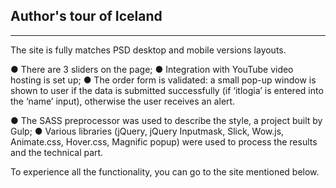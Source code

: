 ## Author's tour of Iceland
<hr>

The site is fully matches PSD desktop and mobile versions layouts.

● There are 3 sliders on the page;
● Integration with YouTube video hosting is set up;
● The order form is validated: a small pop-up window is shown to user if the data is submitted successfully (if ‘itlogia’ is entered into the ‘name’ input), otherwise the user receives an alert.

● The SASS preprocessor was used to describe the style, a project built by Gulp;
● Various libraries (jQuery, jQuery Inputmask, Slick, Wow.js, Animate.css, Hover.css, Magnific popup) were used to process the results and the technical part.

To experience all the functionality, you can go to the site mentioned below.

